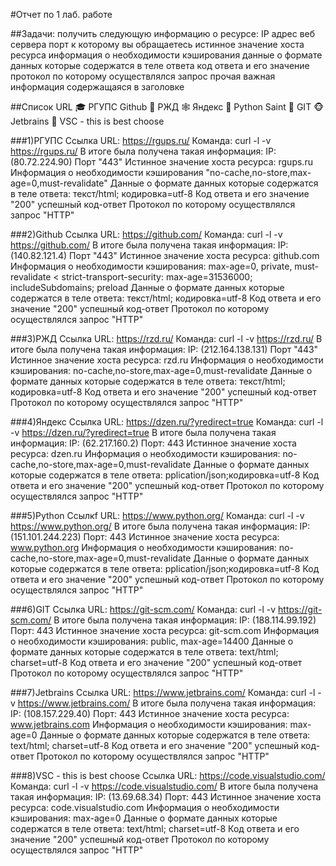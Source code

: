 #Отчет по 1 лаб. работе

##Задачи: получить следующую информацию о ресурсе:
IP адрес веб сервера
порт к которому вы обращаетесь
истинное значение хоста ресурса
информация о необходимости кэширования
данные о формате данных которые содержатся в теле ответа
код ответа и его значение
протокол по которому осуществлялся запрос
прочая важная информация содержащаяся в заголовке

##Список URL
‍🎓 РГУПС
Github
🚝 РЖД
🕸 Яндекс
🐍 Python
Saint 🌠 GIT
🐵 Jetbrains
💪 VSC - this is best choose

###1)РГУПС 
Ссылка URL: https://rgups.ru/
Команда: curl -l -v https://rgups.ru/
В итоге была получена такая информация: 
IP: (80.72.224.90)
Порт "443"
Истинное значение хоста ресурса: rgups.ru
Информация о необходимости кэширования "no-cache,no-store,max-age=0,must-revalidate"
Данные о формате данных которые содержатся в теле ответа: текст/html; кодировка=utf-8
Код ответа и его значение "200" успешный код-ответ
Протокол по которому осуществлялся запрос "HTTP"

###2)Github
Ссылка URL: https://github.com/
Команда: curl -l -v https://github.com/
В итоге была получена такая информация:
IP: (140.82.121.4)
Порт "443"
Истинное значение хоста ресурса: github.com
Информация о необходимости кэширования: max-age=0, private, must-revalidate < strict-transport-security: max-age=31536000; includeSubdomains; preload 
Данные о формате данных которые содержатся в теле ответа: текст/html; кодировка=utf-8
Код ответа и его значение "200" успешный код-ответ
Протокол по которому осуществлялся запрос "HTTP"

###3)РЖД
Ссылка URL: https://rzd.ru/
Команда: curl -l -v https://rzd.ru/
В итоге была получена такая информация:
IP: (212.164.138.131)
Порт "443"
Истинное значение хоста ресурса: rzd.ru
Информация о необходимости кэширования: no-cache,no-store,max-age=0,must-revalidate
Данные о формате данных которые содержатся в теле ответа: текст/html; кодировка=utf-8
Код ответа и его значение "200" успешный код-ответ
Протокол по которому осуществлялся запрос "HTTP"

###4)Яндекс
Ссылка URL: https://dzen.ru/?yredirect=true 
Команда: curl -l -v https://dzen.ru/?yredirect=true 
В итоге была получена такая информация: 
IP: (62.217.160.2)
Порт: 443
Истинное значение хоста ресурса: dzen.ru
Информация о необходимости кэширования: no-cache,no-store,max-age=0,must-revalidate
Данные о формате данных которые содержатся в теле ответа: pplication/json;кодировка=utf-8
Код ответа и его значение "200" успешный код-ответ
Протокол по которому осуществлялся запрос "HTTP"

###5)Python
Cсылкf URL: https://www.python.org/
Команда: curl -l -v https://www.python.org/
В итоге была получена такая информация: 
IP: (151.101.244.223)
Порт: 443
Истинное значение хоста ресурса: www.python.org
Информация о необходимости кэширования: no-cache,no-store,max-age=0,must-revalidate
Данные о формате данных которые содержатся в теле ответа: pplication/json;кодировка=utf-8
Код ответа и его значение "200" успешный код-ответ
Протокол по которому осуществлялся запрос "HTTP"

###6)GIT
Ссылка URL: https://git-scm.com/
Команда: curl -l -v https://git-scm.com/
В итоге была получена такая информация: 
IP: (188.114.99.192)
Порт: 443
Истинное значение хоста ресурса: git-scm.com
Информация о необходимости кэширования: public, max-age=14400
Данные о формате данных которые содержатся в теле ответа: text/html; charset=utf-8
Код ответа и его значение "200" успешный код-ответ
Протокол по которому осуществлялся запрос "HTTP"

###7)Jetbrains
Ссылка URL: https://www.jetbrains.com/
Команда: curl -l -v https://www.jetbrains.com/
В итоге была получена такая информация: 
IP: (108.157.229.40)
Порт: 443
Истинное значение хоста ресурса: www.jetbrains.com
Информация о необходимости кэширования: max-age=0
Данные о формате данных которые содержатся в теле ответа: text/html; charset=utf-8
Код ответа и его значение "200" успешный код-ответ
Протокол по которому осуществлялся запрос "HTTP"

###8)VSC - this is best choose
Ссылка URL: https://code.visualstudio.com/
Команда: curl -l -v https://code.visualstudio.com/
В итоге была получена такая информация: 
IP: (13.69.68.34)
Порт: 443
Истинное значение хоста ресурса: code.visualstudio.com
Информация о необходимости кэширования: max-age=0
Данные о формате данных которые содержатся в теле ответа: text/html; charset=utf-8
Код ответа и его значение "200" успешный код-ответ
Протокол по которому осуществлялся запрос "HTTP"
